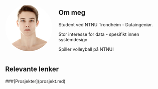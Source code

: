 <div style="display: flex; align-items: center;">
  <img src="Skjermbilde 2025-10-08 121342.png" alt="Portrait" style="border-radius: 50%; width: 150px; height: 150px; object-fit: cover; margin-right: 20px;">
  <div>
    <h2>Om meg</h2>
    <p>Student ved NTNU Trondheim - Dataingeniør.</p>
    <p>Stor interesse for data - spesifikt innen systemdesign</p>
    <p>Spiller volleyball på NTNUI</p>
  </div>
</div>
<h2>Relevante lenker</h2>
###[Prosjekter](prosjekt.md)
